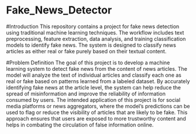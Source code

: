 # Fake_News_Detector

#Introduction
This repository contains a project for fake news detection using traditional machine learning techniques. The workflow includes text preprocessing, feature extraction, data analysis, and training classification models to identify fake news. The system is designed to classify news articles as either real or fake purely based on their textual content.

#Problem Definition
The goal of this project is to develop a machine learning system to detect fake news from the content of news articles. The model will analyze the text of individual articles and classify each one as real or fake based on patterns learned from a labeled dataset. By accurately identifying fake news at the article level, the system can help reduce the spread of misinformation and improve the reliability of information consumed by users.
The intended application of this project is for social media platforms or news aggregators, where the model’s predictions can be used to flag or reduce the visibility of articles that are likely to be fake. This approach ensures that users are exposed to more trustworthy content and helps in combating the circulation of false information online.
